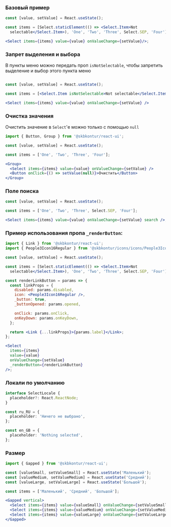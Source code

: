 ### Базовый пример

```jsx harmony
const [value, setValue] = React.useState();

const items = [Select.staticElement(() => <Select.Item>Not
  selectable</Select.Item>), 'One', 'Two', 'Three', Select.SEP, 'Four'];

<Select items={items} value={value} onValueChange={setValue}/>;
```

### Запрет выделения и выбора
В пункты меню можно передать проп `isNotSelectable`, чтобы запретить выделение и выбор этого пункта меню

```jsx harmony

const [value, setValue] = React.useState();

const items = [<Select.Item isNotSelectable>Not selectable</Select.Item>, 'One', 'Two', 'Three', Select.SEP, 'Four'];

<Select items={items} value={value} onValueChange={setValue} />
```

### Очистка значения
Очистить значение в `Select`'е можно только с помощью `null`
```jsx harmony
import { Button, Group } from '@skbkontur/react-ui';

const [value, setValue] = React.useState();

const items = ['One', 'Two', 'Three', 'Four'];

<Group>
  <Select items={items} value={value} onValueChange={setValue} />
  <Button onClick={() => setValue(null)}>Очистить</Button>
</Group>
```

### Поле поиска

```jsx harmony
const [value, setValue] = React.useState();

const items = ['One', 'Two', 'Three', Select.SEP, 'Four'];

<Select items={items} value={value} onValueChange={setValue} search />;
```

### Пример использования пропа `_renderButton`:

```jsx harmony
import { Link } from '@skbkontur/react-ui';
import { People3Icon16Regular } from '@skbkontur/icons/icons/People3Icon/People3Icon16Regular';

const [value, setValue] = React.useState();

const items = [Select.staticElement(() => <Select.Item>Not
  selectable</Select.Item>), 'One', 'Two', 'Three', Select.SEP, 'Four'];

const renderLinkButton = params => {
  const linkProps = {
    disabled: params.disabled,
    icon: <People3Icon16Regular />,
    _button: true,
    _buttonOpened: params.opened,

    onClick: params.onClick,
    onKeyDown: params.onKeyDown,
  };

  return <Link {...linkProps}>{params.label}</Link>;
};

<Select
  items={items}
  value={value}
  onValueChange={setValue}
  _renderButton={renderLinkButton}
/>;
```

### Локали по умолчанию

```typescript static
interface SelectLocale {
  placeholder?: React.ReactNode;
}

const ru_RU = {
  placeholder: 'Ничего не выбрано',
};

const en_GB = {
  placeholder: 'Nothing selected',
};
```

### Размер
```jsx harmony
import { Gapped } from '@skbkontur/react-ui';

const [valueSmall, setValueSmall] = React.useState('Маленький');
const [valueMedium, setValueMedium] = React.useState('Средний');
const [valueLarge, setValueLarge] = React.useState('Большой');

const items = ['Маленький', 'Средний', 'Большой'];

<Gapped vertical>
  <Select items={items} value={valueSmall} onValueChange={setValueSmall} size={'small'} />
  <Select items={items} value={valueMedium} onValueChange={setValueMedium} size={'medium'} />
  <Select items={items} value={valueLarge} onValueChange={setValueLarge} size={'large'} />
</Gapped>
```
